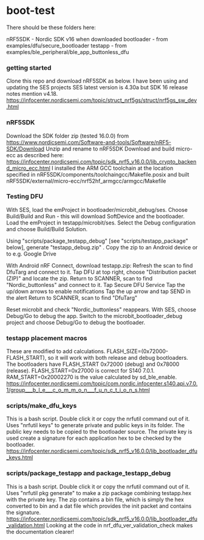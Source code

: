 # boot-test

There should be these folders here:

nRF5SDK - Nordic SDK v16 when downloaded
bootloader - from examples/dfu/secure_bootloader
testapp - from examples/ble_peripheral/ble_app_buttonless_dfu


### getting started
Clone this repo and download nRF5SDK as below.
I have been using and updating the SES projects
SES latest version is 4.30a but SDK 16 release notes mention v4.18.
https://infocenter.nordicsemi.com/topic/struct_nrf5gs/struct/nrf5gs_sw_dev.html


### nRF5SDK
Download the SDK folder zip (tested 16.0.0) from
https://www.nordicsemi.com/Software-and-tools/Software/nRF5-SDK/Download
Unzip and rename to nRF5SDK
Download and build micro-ecc as described here:
https://infocenter.nordicsemi.com/topic/sdk_nrf5_v16.0.0/lib_crypto_backend_micro_ecc.html
I installed the ARM GCC toolchain at the location specified in
nRF5SDK⁩/components⁩/toolchain⁩gcc/Makefile.posix
and built nRF5SDK⁩/external⁩/micro-ecc/nrf52hf_armgcc/armgcc/Makefile


### Testing DFU
With SES, load the emProject in bootloader/microbit_debug/ses.
Choose Build/Build and Run - this will download SoftDevice and the bootloader.
Load the emProject in testapp/microbit/ses.
Select the Debug configuration and choose Build/Build Solution.

Using "scripts/package_testapp_debug" [see "scripts/testapp_package" below],
generate "testapp_debug.zip" .
Copy the zip to an Android device or to e.g. Google Drive

With Android nRF Connect, download testapp.zip:
Refresh the scan to find DfuTarg and connect to it.
    Tap DFU at top right, choose "Distribution packet (ZIP)" and locate the zip.
Return to SCANNER, scan to find "Nordic_buttonless" and connect to it.
    Tap Secure DFU Service
    Tap the up/down arrows to enable notifications
    Tap the up arrow and tap SEND in the alert
Return to SCANNER, scan to find "DfuTarg"

Reset microbit and check "Nordic_buttonless" reappears.
With SES, choose Debug/Go to debug the app.
Switch to the microbit_bootloader_debug project and choose Debug/Go to debug the bootloader.


### testapp placement macros
These are modified to add calculations.
FLASH_SIZE=(0x72000-FLASH_START), so it will work with both release and debug bootloaders. 
The bootloaders have FLASH_START 0x72000 (debug) and 0x78000 (release).
FLASH_START=0x27000 is correct for S140 7.0.1.
RAM_START=0x20002270 is the value calculated by sd_ble_enable.
https://infocenter.nordicsemi.com/topic/com.nordic.infocenter.s140.api.v7.0.1/group___b_l_e___c_o_m_m_o_n___f_u_n_c_t_i_o_n_s.html


### scripts/make_dfu_keys
This is a bash script. Double click it or copy the nrfutil command out of it.
Uses "nrfutil keys" to generate private and public keys in its folder.
The public key needs to be copied to the bootloader source.
The private key is used create a signature for each application hex to be checked by the bootloader.
https://infocenter.nordicsemi.com/topic/sdk_nrf5_v16.0.0/lib_bootloader_dfu_keys.html


### scripts/package_testapp and package_testapp_debug 
This is a bash script. Double click it or copy the nrfutil command out of it.
Uses "nrfutil pkg generate" to make a zip package combining testapp.hex with the private key.
The zip contains a bin file, which is simply the hex converted to bin and a dat file which provides the init packet and contains the signature.
https://infocenter.nordicsemi.com/topic/sdk_nrf5_v16.0.0/lib_bootloader_dfu_validation.html
Looking at the code in nrf_dfu_ver_validation_check makes the documentation clearer!
